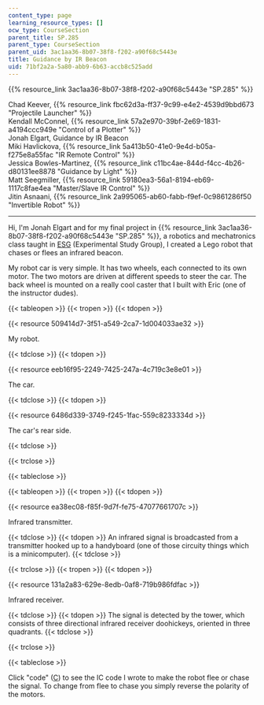 ```yaml
---
content_type: page
learning_resource_types: []
ocw_type: CourseSection
parent_title: SP.285
parent_type: CourseSection
parent_uid: 3ac1aa36-8b07-38f8-f202-a90f68c5443e
title: Guidance by IR Beacon
uid: 71bf2a2a-5a80-abb9-6b63-accb8c525add
---
```


{{% resource_link 3ac1aa36-8b07-38f8-f202-a90f68c5443e "SP.285" %}}

Chad Keever, {{% resource_link fbc62d3a-ff37-9c99-e4e2-4539d9bbd673 "Projectile Launcher" %}}  
Kendall McConnel, {{% resource_link 57a2e970-39bf-2e69-1831-a4194ccc949e "Control of a Plotter" %}}  
Jonah Elgart, Guidance by IR Beacon  
Miki Havlickova, {{% resource_link 5a413b50-41e0-9e4d-b05a-f275e8a55fac "IR Remote Control" %}}  
Jessica Bowles-Martinez, {{% resource_link c11bc4ae-844d-f4cc-4b26-d80131ee8878 "Guidance by Light" %}}  
Matt Seegmiller, {{% resource_link 59180ea3-56a1-8194-eb69-1117c8fae4ea "Master/Slave IR Control" %}}  
Jitin Asnaani, {{% resource_link 2a995065-ab60-fabb-f9ef-0c9861286f50 "Invertible Robot" %}}

* * *

Hi, I'm Jonah Elgart and for my final project in {{% resource_link 3ac1aa36-8b07-38f8-f202-a90f68c5443e "SP.285" %}}, a robotics and mechatronics class taught in [ESG](http://esg.mit.edu/) (Experimental Study Group), I created a Lego robot that chases or flees an infrared beacon.

My robot car is very simple. It has two wheels, each connected to its own motor. The two motors are driven at different speeds to steer the car. The back wheel is mounted on a really cool caster that I built with Eric (one of the instructor dudes).

{{< tableopen >}}
{{< tropen >}}
{{< tdopen >}}


{{< resource 509414d7-3f51-a549-2ca7-1d004033ae32 >}}

My robot.


{{< tdclose >}}
{{< tdopen >}}


{{< resource eeb16f95-2249-7425-247a-4c719c3e8e01 >}}

The car.


{{< tdclose >}}
{{< tdopen >}}


{{< resource 6486d339-3749-f245-1fac-559c8233334d >}}

The car's rear side.


{{< tdclose >}}

{{< trclose >}}

{{< tableclose >}}

{{< tableopen >}}
{{< tropen >}}
{{< tdopen >}}


{{< resource ea38ec08-f85f-9d7f-fe75-47077661707c >}}

Infrared transmitter.


{{< tdclose >}}
{{< tdopen >}}
An infrared signal is broadcasted from a transmitter hooked up to a handyboard (one of those circuity things which is a minicomputer).
{{< tdclose >}}

{{< trclose >}}
{{< tropen >}}
{{< tdopen >}}


{{< resource 131a2a83-629e-8edb-0af8-719b986fdfac >}}

Infrared receiver.


{{< tdclose >}}
{{< tdopen >}}
The signal is detected by the tower, which consists of three directional infrared receiver doohickeys, oriented in three quadrants.
{{< tdclose >}}

{{< trclose >}}

{{< tableclose >}}

Click "code" ([C](./resolveuid/a5282be50ae5c190eb88b1d978c7bf9d)) to see the IC code I wrote to make the robot flee or chase the signal. To change from flee to chase you simply reverse the polarity of the motors.